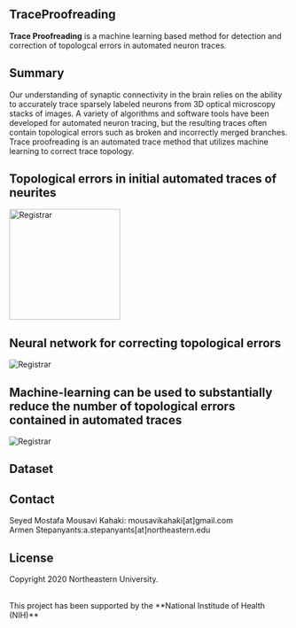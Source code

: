 ## TraceProofreading

**Trace Proofreading** is a machine learning based method for detection and correction of topologcal errors in automated neuron traces.


## Summary
Our understanding of synaptic connectivity in the brain relies on the ability to accurately trace sparsely labeled neurons from 3D optical microscopy stacks of images. A variety of algorithms and software tools have been developed for automated neuron tracing, but the resulting traces often contain topological errors such as broken and incorrectly merged branches. Trace proofreading is an automated trace method that utilizes machine learning to correct trace topology.


## Topological errors in initial automated traces of neurites
<img src="https://web.northeastern.edu/kahaki/GithubImage0.png" alt="Registrar" align="middle" width="200" height="200"> 
 
## Neural network for correcting topological errors 
<img src="https://web.northeastern.edu/kahaki/GithubImage2.png" alt="Registrar" align="middle">

## Machine-learning can be used to substantially reduce the number of topological errors contained in automated traces ##
<img src="https://web.northeastern.edu/kahaki/GithubImage1.png" alt="Registrar" align="middle">

## Dataset


## Contact
Seyed Mostafa Mousavi Kahaki: mousavikahaki[at]gmail.com
</br>
Armen Stepanyants:a.stepanyants[at]northeastern.edu

## License ##
 
Copyright 2020 Northeastern University.

</br>
This project has been supported by the **National Institude of Health (NIH)**
</br></br>
